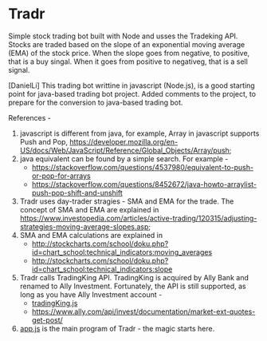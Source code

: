 Tradr
=====

Simple stock trading bot built with Node and usses the Tradeking API. Stocks are traded based on the slope of an exponential moving average (EMA) of the stock price. When the slope goes from negative, to positive, that is a buy singal. When it goes from positive to negativeg, that is a sell signal.

[DanielLi] This trading bot writtine in javascript (Node.js), is a good starting point for java-based trading bot project. Added comments to the project, to prepare for the conversion to java-based trading bot.

References -

1. javascript is different from java, for example, Array in javascript supports Push and Pop, https://developer.mozilla.org/en-US/docs/Web/JavaScript/Reference/Global_Objects/Array/push;
2. java equivalent can be found by a simple search. For example - 
    -  https://stackoverflow.com/questions/4537980/equivalent-to-push-or-pop-for-arrays
    -  https://stackoverflow.com/questions/8452672/java-howto-arraylist-push-pop-shift-and-unshift
3. Tradr uses day-trader stragies - SMA and EMA for the trade. The concept of SMA and EMA are explained in https://www.investopedia.com/articles/active-trading/120315/adjusting-strategies-moving-average-slopes.asp;
4. SMA and EMA calculations are explained in 
    - http://stockcharts.com/school/doku.php?id=chart_school:technical_indicators:moving_averages
    - http://stockcharts.com/school/doku.php?id=chart_school:technical_indicators:slope
5. Tradr calls TradingKing API. TradingKing is acquired by Ally Bank and renamed to Ally Investment. Fortunately, the API is still supported, as long as you have Ally Investment account - 
    - [tradingKing.js](./tradingking.js)
    - https://www.ally.com/api/invest/documentation/market-ext-quotes-get-post/
6. [app.js](./app.js) is the main program of Tradr - the magic starts here.
